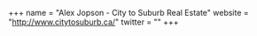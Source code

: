 +++
name = "Alex Jopson - City to Suburb Real Estate"
website = "http://www.citytosuburb.ca/"
twitter = ""
+++